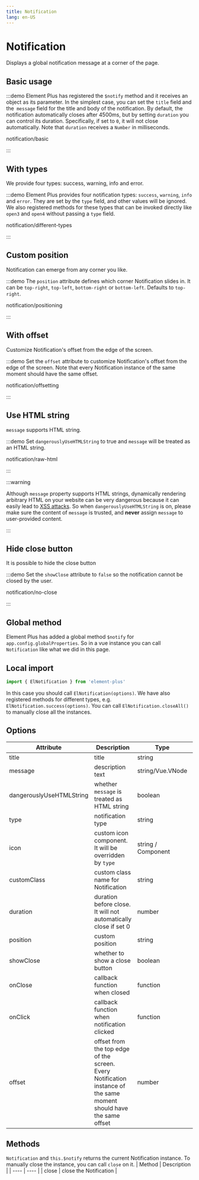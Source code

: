 ```yaml
---
title: Notification
lang: en-US
---
```


# Notification

Displays a global notification message at a corner of the page.

## Basic usage

:::demo Element Plus has registered the `$notify` method and it receives an object as its parameter. In the simplest case, you can set the `title` field and the` message` field for the title and body of the notification. By default, the notification automatically closes after 4500ms, but by setting `duration` you can control its duration. Specifically, if set to `0`, it will not close automatically. Note that `duration` receives a `Number` in milliseconds.

notification/basic

:::

## With types

We provide four types: success, warning, info and error.

:::demo Element Plus provides four notification types: `success`, `warning`, `info` and `error`. They are set by the `type` field, and other values will be ignored. We also registered methods for these types that can be invoked directly like `open3` and `open4` without passing a `type` field.

notification/different-types

:::

## Custom position

Notification can emerge from any corner you like.

:::demo The `position` attribute defines which corner Notification slides in. It can be `top-right`, `top-left`, `bottom-right` or `bottom-left`. Defaults to `top-right`.

notification/positioning

:::

## With offset

Customize Notification's offset from the edge of the screen.

:::demo Set the `offset` attribute to customize Notification's offset from the edge of the screen. Note that every Notification instance of the same moment should have the same offset.

notification/offsetting

:::

## Use HTML string

`message` supports HTML string.

:::demo Set `dangerouslyUseHTMLString` to true and `message` will be treated as an HTML string.

notification/raw-html

:::

:::warning

Although `message` property supports HTML strings, dynamically rendering arbitrary HTML on your website can be very dangerous because it can easily lead to [XSS attacks](https://en.wikipedia.org/wiki/Cross-site_scripting). So when `dangerouslyUseHTMLString` is on, please make sure the content of `message` is trusted, and **never** assign `message` to user-provided content.

:::

## Hide close button

It is possible to hide the close button

:::demo Set the `showClose` attribute to `false` so the notification cannot be closed by the user.

notification/no-close

:::

## Global method

Element Plus has added a global method `$notify` for `app.config.globalProperties`. So in a vue instance you can call `Notification` like what we did in this page.

## Local import

```javascript
import { ElNotification } from 'element-plus'
```

In this case you should call `ElNotification(options)`. We have also registered methods for different types, e.g. `ElNotification.success(options)`. You can call `ElNotification.closeAll()` to manually close all the instances.

## Options

| Attribute                | Description                                                                                                        | Type               | Accepted Values                             | Default   |
| ------------------------ | ------------------------------------------------------------------------------------------------------------------ | ------------------ | ------------------------------------------- | --------- |
| title                    | title                                                                                                              | string             | —                                           | —         |
| message                  | description text                                                                                                   | string/Vue.VNode   | —                                           | —         |
| dangerouslyUseHTMLString | whether `message` is treated as HTML string                                                                        | boolean            | —                                           | false     |
| type                     | notification type                                                                                                  | string             | success/warning/info/error                  | —         |
| icon                     | custom icon component. It will be overridden by `type`                                                             | string / Component | —                                           | —         |
| customClass              | custom class name for Notification                                                                                 | string             | —                                           | —         |
| duration                 | duration before close. It will not automatically close if set 0                                                    | number             | —                                           | 4500      |
| position                 | custom position                                                                                                    | string             | top-right/top-left/bottom-right/bottom-left | top-right |
| showClose                | whether to show a close button                                                                                     | boolean            | —                                           | true      |
| onClose                  | callback function when closed                                                                                      | function           | —                                           | —         |
| onClick                  | callback function when notification clicked                                                                        | function           | —                                           | —         |
| offset                   | offset from the top edge of the screen. Every Notification instance of the same moment should have the same offset | number             | —                                           | 0         |

## Methods

`Notification` and `this.$notify` returns the current Notification instance. To manually close the instance, you can call `close` on it.
| Method | Description |
| ---- | ---- |
| close | close the Notification |
